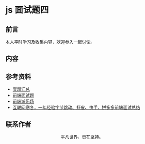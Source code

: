 # js 面试题四

## 前言

本人平时学习及收集内容，欢迎参入一起讨论。

## 内容

## 参考资料

- [壹题汇总](https://muyiy.cn/question/)
- [前端面试题](https://github.com/pwstrick/daily)
- [前端游乐场](https://github.com/godbasin/godbasin.github.io)
- [互联网寒冬，一年经验字节跳动、虾皮、快手、拼多多前端面试总结](https://juejin.cn/post/6855649603497230350)

## 联系作者

<div align="center">
    <p>
        平凡世界，贵在坚持。
    </p>
    <img :src="$withBase('/about/contact.png')" />
</div>
